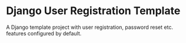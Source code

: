 # Django User Registration Template

A Django template project with user registration, password reset etc. features configured by default.
